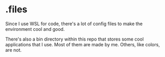 # .files

Since I use WSL for code, there's a lot of config files to make
the environment cool and good.

There's also a bin directory within this repo that stores some
cool applications that I use. Most of them are made by me. Others,
like colors, are not.
